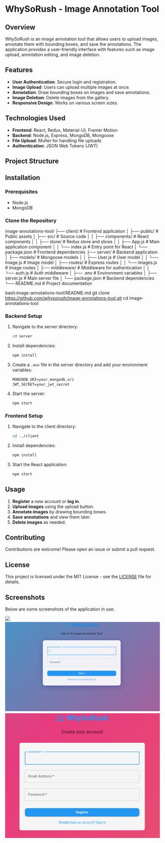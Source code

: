# WhySoRush - Image Annotation Tool

## Overview
WhySoRush is an image annotation tool that allows users to upload images, annotate them with bounding boxes, and save the annotations. The application provides a user-friendly interface with features such as image upload, annotation editing, and image deletion.

## Features
- **User Authentication**: Secure login and registration.
- **Image Upload**: Users can upload multiple images at once.
- **Annotation**: Draw bounding boxes on images and save annotations.
- **Image Deletion**: Delete images from the gallery.
- **Responsive Design**: Works on various screen sizes.

## Technologies Used
- **Frontend**: React, Redux, Material-UI, Framer Motion
- **Backend**: Node.js, Express, MongoDB, Mongoose
- **File Upload**: Multer for handling file uploads
- **Authentication**: JSON Web Tokens (JWT)

## Project Structure

## Installation

### Prerequisites
- Node.js
- MongoDB

### Clone the Repository
image-annotations-tool/
├── client/ # Frontend application
│ ├── public/ # Public assets
│ ├── src/ # Source code
│ │ ├── components/ # React components
│ │ ├── store/ # Redux store and slices
│ │ ├── App.js # Main application component
│ │ └── index.js # Entry point for React
│ └── package.json # Frontend dependencies
├── server/ # Backend application
│ ├── models/ # Mongoose models
│ │ ├── User.js # User model
│ │ └── Image.js # Image model
│ ├── routes/ # Express routes
│ │ └── images.js # Image routes
│ ├── middleware/ # Middleware for authentication
│ │ └── auth.js # Auth middleware
│ ├── .env # Environment variables
│ ├── server.js # Main server file
│ └── package.json # Backend dependencies
└── README.md # Project documentation

bash:image-annotations-tool/README.md
git clone https://github.com/whysorush/image-annotations-tool.git
cd image-annotations-tool

### Backend Setup
1. Navigate to the server directory:
   ```bash
   cd server
   ```
2. Install dependencies:
   ```bash
   npm install
   ```
3. Create a `.env` file in the server directory and add your environment variables:
   ```plaintext
   MONGODB_URI=your_mongodb_uri
   JWT_SECRET=your_jwt_secret
   ```
4. Start the server:
   ```bash
   npm start
   ```

### Frontend Setup
1. Navigate to the client directory:
   ```bash
   cd ../client
   ```
2. Install dependencies:
   ```bash
   npm install
   ```
3. Start the React application:
   ```bash
   npm start
   ```

## Usage
1. **Register** a new account or **log in**.
2. **Upload images** using the upload button.
3. **Annotate images** by drawing bounding boxes.
4. **Save annotations** and view them later.
5. **Delete images** as needed.

## Contributing
Contributions are welcome! Please open an issue or submit a pull request.

## License
This project is licensed under the MIT License - see the [LICENSE](LICENSE) file for details.

## Screenshots
Below are some screenshots of the application in use:

![](screenshots/Dashboard.png.png)
![](screenshots/login.png)
![](screenshots/register.png)
<!-- Repeat for each image inside the screenshots folder -->